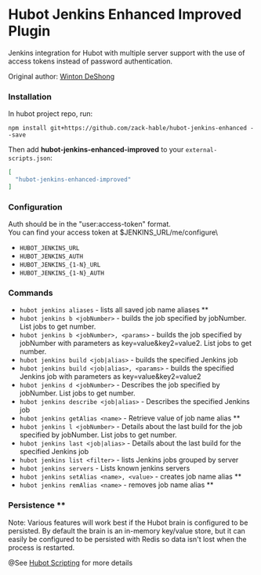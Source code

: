 # Hubot Jenkins Enhanced Improved Plugin

Jenkins integration for Hubot with multiple server support with the use of access tokens instead of password authentication.

Original author: [Winton DeShong](https://github.com/wintondeshong)

### Installation

In hubot project repo, run:

`npm install git+https://github.com/zack-hable/hubot-jenkins-enhanced --save`

Then add **hubot-jenkins-enhanced-improved** to your `external-scripts.json`:

```json
[
  "hubot-jenkins-enhanced-improved"
]
```

### Configuration
Auth should be in the "user:access-token" format.\
You can find your access token at $JENKINS_URL/me/configure\

- ```HUBOT_JENKINS_URL```
- ```HUBOT_JENKINS_AUTH```
- ```HUBOT_JENKINS_{1-N}_URL```
- ```HUBOT_JENKINS_{1-N}_AUTH```

### Commands
- ```hubot jenkins aliases``` - lists all saved job name aliases **
- ```hubot jenkins b <jobNumber>``` - builds the job specified by jobNumber. List jobs to get number.
- ```hubot jenkins b <jobNumber>, <params>``` - builds the job specified by jobNumber with parameters as key=value&key2=value2. List jobs to get number.
- ```hubot jenkins build <job|alias>``` - builds the specified Jenkins job
- ```hubot jenkins build <job|alias>, <params>``` - builds the specified Jenkins job with parameters as key=value&key2=value2
- ```hubot jenkins d <jobNumber>``` - Describes the job specified by jobNumber. List jobs to get number.
- ```hubot jenkins describe <job|alias>``` - Describes the specified Jenkins job
- ```hubot jenkins getAlias <name>``` - Retrieve value of job name alias **
- ```hubot jenkins l <jobNumber>``` - Details about the last build for the job specified by jobNumber. List jobs to get number.
- ```hubot jenkins last <job|alias>``` - Details about the last build for the specified Jenkins job
- ```hubot jenkins list <filter>``` - lists Jenkins jobs grouped by server
- ```hubot jenkins servers``` - Lists known jenkins servers
- ```hubot jenkins setAlias <name>, <value>``` - creates job name alias **
- ```hubot jenkins remAlias <name>``` - removes job name alias **

### Persistence **
Note: Various features will work best if the Hubot brain is configured to be persisted. By default
the brain is an in-memory key/value store, but it can easily be configured to be persisted with Redis so
data isn't lost when the process is restarted.

@See [Hubot Scripting](https://hubot.github.com/docs/scripting/) for more details
